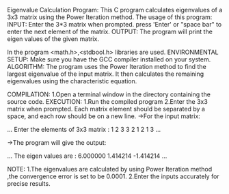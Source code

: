 Eigenvalue Calculation Program: This C program calculates eigenvalues of a 3x3 matrix using the Power Iteration method. 
The usage of this program:
     INPUT: Enter the 3*3 matrix when prompted. 
     press 'Enter' or "space bar" to enter the next element of the matrix. 
     OUTPUT: The program will print the eigen values of the given matrix.

In the program <math.h>,<stdbool.h> libraries are used. 
ENVIRONMENTAL SETUP:
  Make sure you have the GCC compiler installed on your system. 
ALGORITHM:
  The program uses the Power Iteration method to find the largest eigenvalue of the input matrix. 
  It then calculates the remaining eigenvalues using the characteristic equation. 

COMPILATION:
  1.Open a terminal window in the directory containing the source code.
EXECUTION:
  1.Run the compiled program 
  2.Enter the 3x3 matrix when prompted.
     Each matrix element should be separated by a space, and each row should be on a new line. 
  ->For the input matrix:

... 
Enter the elements of 3x3 matrix :
1 2 3
3 2 1
2 1 3
...

->The program will give the output:

... 
The eigen values are : 
6.000000
1.414214 
-1.414214 
...

NOTE: 
  1.The eigenvalues are calculated by using Power Iteration method ,the convergence error is set to be 0.0001.
  2.Enter the inputs accurately for precise results.
